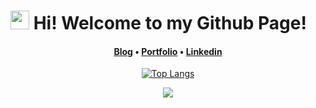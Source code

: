 <h1><img src="https://emojis.slackmojis.com/emojis/images/1531849430/4246/blob-sunglasses.gif?1531849430" width="30"/> Hi! Welcome to my Github Page!</h1>

<h4 align="center"> 
  <a href="https://z5208980.github.io/blog">Blog</a> • 
  <a href="https://z5208980.github.io/me/">Portfolio</a> • 
  <a href="#">Linkedin</a>
</h4>

<div align="center">

[![Top Langs](https://github-readme-stats.vercel.app/api/top-langs/?username=z5208980&layout=compact&theme=nord_dark&langs_count=10)](https://github.com/z5208980)

![](https://visitor-badge.laobi.icu/badge?page_id=z5208980)
</div>
